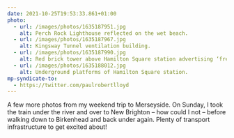 ```yaml
---
date: 2021-10-25T19:53:33.861+01:00
photo:
  - url: /images/photos/1635187951.jpg
    alt: Perch Rock Lighthouse reflected on the wet beach.
  - url: /images/photos/1635187967.jpg
    alt: Kingsway Tunnel ventilation building.
  - url: /images/photos/1635187990.jpg
    alt: Red brick tower above Hamilton Square station advertising ‘frequent electric trains’.
  - url: /images/photos/1635188012.jpg
    alt: Underground platforms of Hamilton Square station.
mp-syndicate-to:
  - https://twitter.com/paulrobertlloyd
---
```

A few more photos from my weekend trip to Merseyside. On Sunday, I took the train under the river and over to New Brighton – how could I not – before walking down to Birkenhead and back under again. Plenty of transport infrastructure to get excited about!
